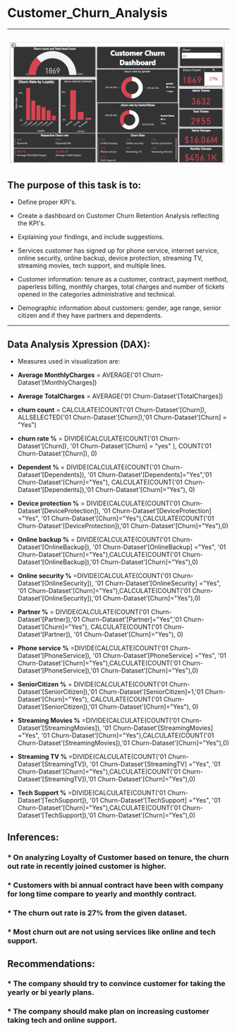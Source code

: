 # **Customer_Churn_Analysis**
---
![GitHub Logo](https://github.com/sheena-k/Customer_Churn_Analysis/blob/main/customer_churn.png)
--- 

## **The purpose of this task is to:**

* Define proper KPI's.

* Create a dashboard on Customer Churn Retention Analysis reflecting the KPI's.

* Explaining your findings, and include suggestions.

* Services customer has signed up for phone service, internet service, online security, online backup, device protection, streaming TV, streaming movies, tech support, and multiple lines.

* Customer information: tenure as a customer, contract, payment method, paperless billing, monthly charges, total charges and number of tickets opened in the categories administrative and technical.

* Demographic information about customers: gender, age range, senior citizen and if they have partners and dependents.
--- 
## **Data Analysis Xpression (DAX):**

* Measures used in visualization are:

* **Average MonthlyCharges** = AVERAGE('01 Churn-Dataset'[MonthlyCharges])

* **Average TotalCharges** = AVERAGE('01 Churn-Dataset'[TotalCharges])

* **churn count** = CALCULATE(COUNT('01 Churn-Dataset'[Churn]), ALLSELECTED('01 Churn-Dataset'[Churn]),'01 Churn-Dataset'[Churn] = "Yes")

* **churn rate %** = DIVIDE(CALCULATE(COUNT('01 Churn-Dataset'[Churn]), '01 Churn-Dataset'[Churn] = "yes" ), COUNT('01 Churn-Dataset'[Churn]), 0)

* **Dependent %** = DIVIDE(CALCULATE(COUNT('01 Churn-Dataset'[Dependents]), '01 Churn-Dataset'[Dependents]="Yes",'01 Churn-Dataset'[Churn]="Yes"), CALCULATE(COUNT('01 Churn-Dataset'[Dependents]),'01 Churn-Dataset'[Churn]="Yes"), 0)

* **Device protection %** = DIVIDE(CALCULATE(COUNT('01 Churn-Dataset'[DeviceProtection]), '01 Churn-Dataset'[DeviceProtection] ="Yes", '01 Churn-Dataset'[Churn]="Yes"),CALCULATE(COUNT('01 Churn-Dataset'[DeviceProtection]),'01 Churn-Dataset'[Churn]="Yes"),0)

* **Online backup %** = DIVIDE(CALCULATE(COUNT('01 Churn-Dataset'[OnlineBackup]), '01 Churn-Dataset'[OnlineBackup] ="Yes", '01 Churn-Dataset'[Churn]="Yes"),CALCULATE(COUNT('01 Churn-Dataset'[OnlineBackup]),'01 Churn-Dataset'[Churn]="Yes"),0)

* **Online security %** =DIVIDE(CALCULATE(COUNT('01 Churn-Dataset'[OnlineSecurity]), '01 Churn-Dataset'[OnlineSecurity] ="Yes", '01 Churn-Dataset'[Churn]="Yes"),CALCULATE(COUNT('01 Churn-Dataset'[OnlineSecurity]),'01 Churn-Dataset'[Churn]="Yes"),0)

* **Partner %** = DIVIDE(CALCULATE(COUNT('01 Churn-Dataset'[Partner]),'01 Churn-Dataset'[Partner]="Yes",'01 Churn-Dataset'[Churn]="Yes"), CALCULATE(COUNT('01 Churn-Dataset'[Partner]), '01 Churn-Dataset'[Churn]="Yes"), 0)

* **Phone service %** =DIVIDE(CALCULATE(COUNT('01 Churn-Dataset'[PhoneService]), '01 Churn-Dataset'[PhoneService] ="Yes", '01 Churn-Dataset'[Churn]="Yes"),CALCULATE(COUNT('01 Churn-Dataset'[PhoneService]),'01 Churn-Dataset'[Churn]="Yes"),0)

* **SeniorCitizen %** = DIVIDE(CALCULATE(COUNT('01 Churn-Dataset'[SeniorCitizen]),'01 Churn-Dataset'[SeniorCitizen]=1,'01 Churn-Dataset'[Churn]="Yes"), CALCULATE(COUNT('01 Churn-Dataset'[SeniorCitizen]),'01 Churn-Dataset'[Churn]="Yes"), 0)

* **Streaming Movies %** =DIVIDE(CALCULATE(COUNT('01 Churn-Dataset'[StreamingMovies]), '01 Churn-Dataset'[StreamingMovies] ="Yes", '01 Churn-Dataset'[Churn]="Yes"),CALCULATE(COUNT('01 Churn-Dataset'[StreamingMovies]),'01 Churn-Dataset'[Churn]="Yes"),0)

* **Streaming TV %** =DIVIDE(CALCULATE(COUNT('01 Churn-Dataset'[StreamingTV]), '01 Churn-Dataset'[StreamingTV] ="Yes", '01 Churn-Dataset'[Churn]="Yes"),CALCULATE(COUNT('01 Churn-Dataset'[StreamingTV]),'01 Churn-Dataset'[Churn]="Yes"),0)

* **Tech Support %** =DIVIDE(CALCULATE(COUNT('01 Churn-Dataset'[TechSupport]), '01 Churn-Dataset'[TechSupport] ="Yes", '01 Churn-Dataset'[Churn]="Yes"),CALCULATE(COUNT('01 Churn-Dataset'[TechSupport]),'01 Churn-Dataset'[Churn]="Yes"),0)

## Inferences:

### * On analyzing Loyalty of Customer based on tenure, the churn out rate in recently joined customer is higher.

### * Customers with bi annual contract have been with company for long time compare to yearly and monthly contract.

### * The churn out rate is 27% from the given dataset.

### * Most churn out are not using services like online and tech support.

## Recommendations:

### * The company should try to convince customer for taking the yearly or bi yearly plans.

### * The company should make plan on increasing customer taking tech and online support.
